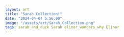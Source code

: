 ```yaml
---
layout: art
title: "Sarah Collection!"
date: "2024-04-04 5:56:00"
image: "/assets/art/Sarah_Collection.png"
tags: sarah_and_duck Sarah elinor_wonders_why Elinor
---
```


